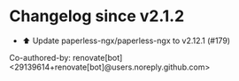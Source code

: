 # Changelog since v2.1.2
- ⬆️ Update paperless-ngx/paperless-ngx to v2.12.1 (#179)

Co-authored-by: renovate[bot] <29139614+renovate[bot]@users.noreply.github.com> 
